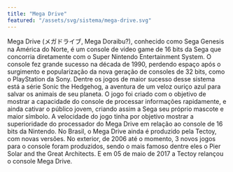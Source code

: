 ```yaml
---
title: "Mega Drive"
featured: "/assets/svg/sistema/mega-drive.svg"
---
```


Mega Drive (メガドライブ, Mega Doraibu?), conhecido como Sega Genesis na América do Norte, é um console de video game de 16 bits da Sega que concorria diretamente com o Super Nintendo Entertainment System. O console fez grande sucesso na década de 1990, perdendo espaço após o surgimento e popularização da nova geração de consoles de 32 bits, como o PlayStation da Sony.
Dentre os jogos de maior sucesso desse sistema está a série Sonic the Hedgehog, a aventura de um veloz ouriço azul para salvar os animais de seu planeta. O jogo foi criado com o objetivo de mostrar a capacidade do console de processar informações rapidamente, e ainda cativar o público jovem, criando assim a Sega seu próprio mascote e maior símbolo. A velocidade do jogo tinha por objetivo mostrar a superioridade do processador do Mega Drive em relação ao console de 16 bits da Nintendo.
No Brasil, o Mega Drive ainda é produzido pela Tectoy, com novas versões. No exterior, de 2006 até o momento, 3 novos jogos para o console foram produzidos, sendo o mais famoso dentre eles o Pier Solar and the Great Architects.
E em 05 de maio de 2017 a Tectoy relançou o console Mega Drive.